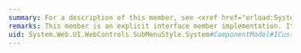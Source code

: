```yaml
---
summary: For a description of this member, see <xref href="erload:System.ComponentModel.ICustomTypeDescriptor.GetProperties"></xref>.
remarks: This member is an explicit interface member implementation. It can only be used when the <xref:System.Web.UI.WebControls.SubMenuStyle> instance is cast to the <xref:System.ComponentModel.ICustomTypeDescriptor> interface.
uid: System.Web.UI.WebControls.SubMenuStyle.System#ComponentModel#ICustomTypeDescriptor#GetProperties*
---
```

